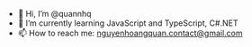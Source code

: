 <!-- ### Hi there 👋


**quannhq/quannhq** is a ✨ _special_ ✨ repository because its `README.md` (this file) appears on your GitHub profile.

Here are some ideas to get you started:
- 👯 I’m looking to collaborate on ...
- 🤔 I’m looking for help with ...
- 💬 Ask me about ...
- 😄 Pronouns: ...
- ⚡ Fun fact: ...
 -->

- 👋 Hi, I’m @quannhq
- 🌱 I’m currently learning JavaScript and TypeScript, C#.NET
- 📫 How to reach me: nguyenhoangquan.contact@gmail.com
